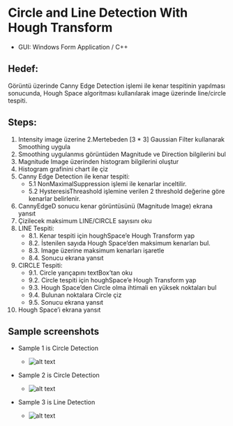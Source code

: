 # Circle and Line Detection With Hough Transform

* GUI: Windows Form Application / C++

## Hedef:
Görüntü üzerinde Canny Edge Detection işlemi ile kenar tespitinin yapılması sonucunda, Hough Space algoritması kullanılarak image üzerinde line/circle tespiti.

## Steps:
1.	Intensity image üzerine 2.Mertebeden [3 * 3] Gaussian Filter kullanarak Smoothing uygula
2.	Smoothing uygulanmıs görüntüden Magnitude ve Direction bilgilerini bul
3.	Magnitude Image üzerinden histogram bilgilerini oluştur
4.	Histogram grafinini chart ile çiz
5.	Canny Edge Detection ile kenar tespiti:
    - 5.1	NonMaximalSuppression işlemi ile kenarlar inceltilir.
    - 5.2	HysteresisThreashold işlemine verilen 2 threshold değerine göre kenarlar belirlenir.
6.	CannyEdgeD sonucu kenar görüntüsünü (Magnitude Image) ekrana yansıt
7.	Çizilecek maksimum LINE/CIRCLE sayısını oku
8.	LINE Tespiti:
    - 8.1.	Kenar tespiti için houghSpace’e Hough Transform yap
    - 8.2.	İstenilen sayıda Hough Space’den maksimum kenarları bul.
    - 8.3.	Image üzerine maksimum kenarları işaretle
    - 8.4.	Sonucu ekrana yansıt
9.	CIRCLE Tespiti:
    - 9.1.	Circle yarıçapını textBox’tan oku
    - 9.2.	Circle tespiti için houghSpace’e Hough Transform yap
    - 9.3.	Hough Space’den Circle olma ihtimali en yüksek noktaları bul
    - 9.4.	Bulunan noktalara Circle çiz
    - 9.5.	Sonucu ekrana yansıt
10.	Hough Space’i ekrana yansıt

## Sample screenshots 
- Sample 1 is Circle Detection 
  - ![alt text](https://github.com/fbasatemur/circle_and_line_detection_with_Hough_Transform/blob/master/screenshots/circle_ss1.png "Circle ScreenShot 1")
  
- Sample 2 is Circle Detection 
  - ![alt text](https://github.com/fbasatemur/circle_and_line_detection_with_Hough_Transform/blob/master/screenshots/circle_ss2.png "Circle ScreenShot 2")
  
- Sample 3 is Line Detection 
  - ![alt text](https://github.com/fbasatemur/circle_and_line_detection_with_Hough_Transform/blob/master/screenshots/line_ss.png "Line ScreenShot")
